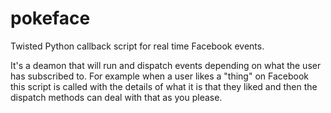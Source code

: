 pokeface
========

Twisted Python callback script for real time Facebook events.

It's a deamon that will run and dispatch events depending on what the user has subscribed to.
For example when a user likes a "thing" on Facebook this script is called with the details of
what it is that they liked and then the dispatch methods can deal with that as you please.


